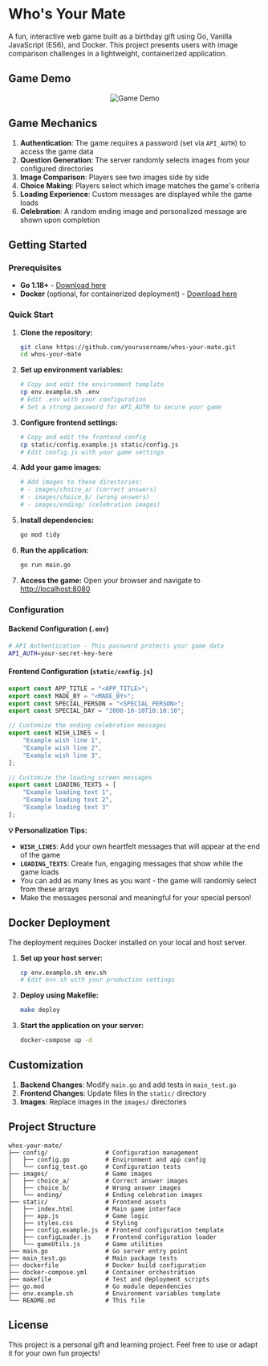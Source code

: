 # Who's Your Mate

A fun, interactive web game built as a birthday gift using Go, Vanilla JavaScript (ES6), and Docker. This project presents users with image comparison challenges in a lightweight, containerized application.

## Game Demo

<div align="center">
  <img src="documents/demo.gif" alt="Game Demo">
</div>

## Game Mechanics

1. **Authentication**: The game requires a password (set via `API_AUTH`) to access the game data
2. **Question Generation**: The server randomly selects images from your configured directories
3. **Image Comparison**: Players see two images side by side
4. **Choice Making**: Players select which image matches the game's criteria
5. **Loading Experience**: Custom messages are displayed while the game loads
6. **Celebration**: A random ending image and personalized message are shown upon completion

## Getting Started

### Prerequisites

- **Go 1.18+** - [Download here](https://golang.org/dl/)
- **Docker** (optional, for containerized deployment) - [Download here](https://www.docker.com/products/docker-desktop/)

### Quick Start

1. **Clone the repository:**
   ```bash
   git clone https://github.com/yourusername/whos-your-mate.git
   cd whos-your-mate
   ```

2. **Set up environment variables:**
   ```bash
   # Copy and edit the environment template
   cp env.example.sh .env
   # Edit .env with your configuration
   # Set a strong password for API_AUTH to secure your game
   ```

3. **Configure frontend settings:**
   ```bash
   # Copy and edit the frontend config
   cp static/config.example.js static/config.js
   # Edit config.js with your game settings
   ```

4. **Add your game images:**
   ```bash
   # Add images to these directories:
   # - images/choice_a/ (correct answers)
   # - images/choice_b/ (wrong answers)
   # - images/ending/ (celebration images)
   ```

5. **Install dependencies:**
   ```bash
   go mod tidy
   ```

6. **Run the application:**
   ```bash
   go run main.go
   ```

7. **Access the game:**
   Open your browser and navigate to [http://localhost:8080](http://localhost:8080)

### Configuration

#### Backend Configuration (`.env`)
```bash
# API Authentication - This password protects your game data
API_AUTH=your-secret-key-here
```

#### Frontend Configuration (`static/config.js`)
```javascript
export const APP_TITLE = "<APP_TITLE>";
export const MADE_BY = "<MADE_BY>";
export const SPECIAL_PERSON = "<SPECIAL_PERSON>";
export const SPECIAL_DAY = "2000-10-10T10:10:10";

// Customize the ending celebration messages
export const WISH_LINES = [
    "Example wish line 1",
    "Example wish line 2",
    "Example wish line 3",
];

// Customize the loading screen messages
export const LOADING_TEXTS = [
    "Example loading text 1",
    "Example loading text 2",
    "Example loading text 3"
];
```

**💡 Personalization Tips:**
- **`WISH_LINES`**: Add your own heartfelt messages that will appear at the end of the game
- **`LOADING_TEXTS`**: Create fun, engaging messages that show while the game loads
- You can add as many lines as you want - the game will randomly select from these arrays
- Make the messages personal and meaningful for your special person!


## Docker Deployment

The deployment requires Docker installed on your local and host server.

1. **Set up your host server:**
   ```bash
   cp env.example.sh env.sh
   # Edit env.sh with your production settings
   ```

2. **Deploy using Makefile:**
   ```bash
   make deploy
   ```

3. **Start the application on your server:**
   ```bash
   docker-compose up -d
   ```

## Customization

1. **Backend Changes**: Modify `main.go` and add tests in `main_test.go`
2. **Frontend Changes**: Update files in the `static/` directory
3. **Images**: Replace images in the `images/` directories


## Project Structure

```
whos-your-mate/
├── config/                # Configuration management
│   ├── config.go          # Environment and app config
│   └── config_test.go     # Configuration tests
├── images/                # Game images
│   ├── choice_a/          # Correct answer images
│   ├── choice_b/          # Wrong answer images
│   └── ending/            # Ending celebration images
├── static/                # Frontend assets
│   ├── index.html         # Main game interface
│   ├── app.js             # Game logic
│   ├── styles.css         # Styling
│   ├── config.example.js  # Frontend configuration template
│   ├── configLoader.js    # Frontend configuration loader
│   └── gameUtils.js       # Game utilities
├── main.go                # Go server entry point
├── main_test.go           # Main package tests
├── dockerfile             # Docker build configuration
├── docker-compose.yml     # Container orchestration
├── makefile               # Test and deployment scripts
├── go.mod                 # Go module dependencies
├── env.example.sh         # Environment variables template
└── README.md              # This file
```

## License

This project is a personal gift and learning project. Feel free to use or adapt it for your own fun projects!